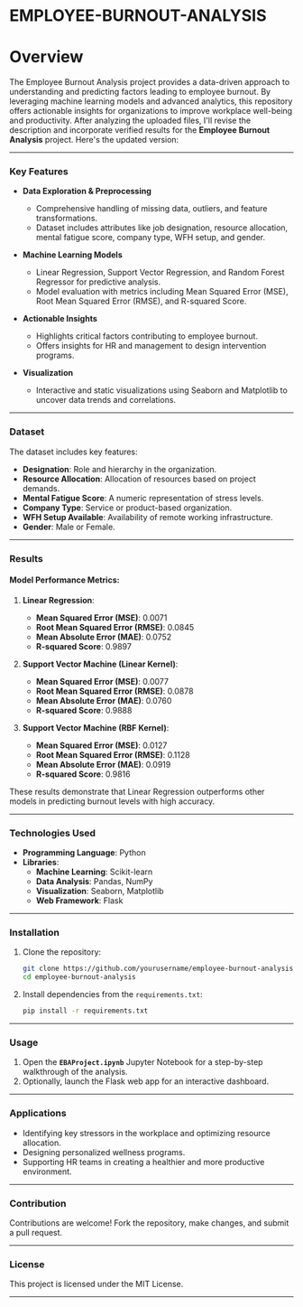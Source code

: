 # EMPLOYEE-BURNOUT-ANALYSIS
# Overview
The Employee Burnout Analysis project provides a data-driven approach to understanding and predicting factors leading to employee burnout. By leveraging machine learning models and advanced analytics, this repository offers actionable insights for organizations to improve workplace well-being and productivity.
After analyzing the uploaded files, I'll revise the description and incorporate verified results for the **Employee Burnout Analysis** project. Here's the updated version:

---

### Key Features
- **Data Exploration & Preprocessing**  
   - Comprehensive handling of missing data, outliers, and feature transformations.
   - Dataset includes attributes like job designation, resource allocation, mental fatigue score, company type, WFH setup, and gender.  

- **Machine Learning Models**  
   - Linear Regression, Support Vector Regression, and Random Forest Regressor for predictive analysis.  
   - Model evaluation with metrics including Mean Squared Error (MSE), Root Mean Squared Error (RMSE), and R-squared Score.  

- **Actionable Insights**  
   - Highlights critical factors contributing to employee burnout.  
   - Offers insights for HR and management to design intervention programs.  

- **Visualization**  
   - Interactive and static visualizations using Seaborn and Matplotlib to uncover data trends and correlations.  

---

### Dataset  
The dataset includes key features:
- **Designation**: Role and hierarchy in the organization.  
- **Resource Allocation**: Allocation of resources based on project demands.  
- **Mental Fatigue Score**: A numeric representation of stress levels.  
- **Company Type**: Service or product-based organization.  
- **WFH Setup Available**: Availability of remote working infrastructure.  
- **Gender**: Male or Female.

---

### Results  
#### Model Performance Metrics:
1. **Linear Regression**:  
   - **Mean Squared Error (MSE)**: 0.0071  
   - **Root Mean Squared Error (RMSE)**: 0.0845  
   - **Mean Absolute Error (MAE)**: 0.0752  
   - **R-squared Score**: 0.9897  

2. **Support Vector Machine (Linear Kernel)**:  
   - **Mean Squared Error (MSE)**: 0.0077  
   - **Root Mean Squared Error (RMSE)**: 0.0878  
   - **Mean Absolute Error (MAE)**: 0.0760  
   - **R-squared Score**: 0.9888  

3. **Support Vector Machine (RBF Kernel)**:  
   - **Mean Squared Error (MSE)**: 0.0127  
   - **Root Mean Squared Error (RMSE)**: 0.1128  
   - **Mean Absolute Error (MAE)**: 0.0919  
   - **R-squared Score**: 0.9816  

These results demonstrate that Linear Regression outperforms other models in predicting burnout levels with high accuracy.

---

### Technologies Used  
- **Programming Language**: Python  
- **Libraries**:  
   - **Machine Learning**: Scikit-learn  
   - **Data Analysis**: Pandas, NumPy  
   - **Visualization**: Seaborn, Matplotlib  
   - **Web Framework**: Flask  

---

### Installation  
1. Clone the repository:  
   ```bash
   git clone https://github.com/yourusername/employee-burnout-analysis.git
   cd employee-burnout-analysis
   ```
2. Install dependencies from the `requirements.txt`:  
   ```bash
   pip install -r requirements.txt
   ```

---

### Usage  
1. Open the **`EBAProject.ipynb`** Jupyter Notebook for a step-by-step walkthrough of the analysis.
2. Optionally, launch the Flask web app for an interactive dashboard.

---

### Applications  
- Identifying key stressors in the workplace and optimizing resource allocation.  
- Designing personalized wellness programs.  
- Supporting HR teams in creating a healthier and more productive environment.  

---

### Contribution  
Contributions are welcome! Fork the repository, make changes, and submit a pull request.  

---

### License  
This project is licensed under the MIT License.  

---

